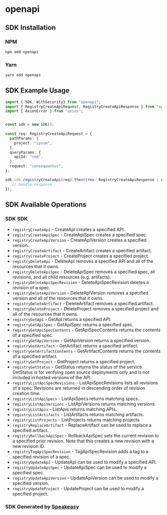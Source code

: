 # openapi

<!-- Start SDK Installation -->
## SDK Installation

### NPM

```bash
npm add openapi
```

### Yarn

```bash
yarn add openapi
```
<!-- End SDK Installation -->

<!-- Start SDK Example Usage -->
## SDK Example Usage

```typescript
import { SDK, WithSecurity} from "openapi";
import { RegistryCreateApiRequest, RegistryCreateApiResponse } from "openapi/src/sdk/models/operations";
import { AxiosError } from "axios";


const sdk = new SDK();
    
const req: RegistryCreateApiRequest = {
  pathParams: {
    project: "ipsum",
  },
  queryParams: {
    apiId: "rem",
  },
  request: "consequuntur",
};

sdk.sdk.registryCreateApi(req).then((res: RegistryCreateApiResponse | AxiosError) => {
   // handle response
});
```
<!-- End SDK Example Usage -->

<!-- Start SDK Available Operations -->
## SDK Available Operations

### SDK SDK

* `registryCreateApi` - CreateApi creates a specified API.
* `registryCreateApiSpec` - CreateApiSpec creates a specified spec.
* `registryCreateApiVersion` - CreateApiVersion creates a specified version.
* `registryCreateArtifact` - CreateArtifact creates a specified artifact.
* `registryCreateProject` - CreateProject creates a specified project.
* `registryDeleteApi` - DeleteApi removes a specified API and all of the resources that it owns.
* `registryDeleteApiSpec` - DeleteApiSpec removes a specified spec, all revisions, and all child resources (e.g. artifacts).
* `registryDeleteApiSpecRevision` - DeleteApiSpecRevision deletes a revision of a spec.
* `registryDeleteApiVersion` - DeleteApiVersion removes a specified version and all of the resources that it owns.
* `registryDeleteArtifact` - DeleteArtifact removes a specified artifact.
* `registryDeleteProject` - DeleteProject removes a specified project and all of the resources that it owns.
* `registryGetApi` - GetApi returns a specified API.
* `registryGetApiSpec` - GetApiSpec returns a specified spec.
* `registryGetApiSpecContents` - GetApiSpecContents returns the contents of a specified spec.
* `registryGetApiVersion` - GetApiVersion returns a specified version.
* `registryGetArtifact` - GetArtifact returns a specified artifact.
* `registryGetArtifactContents` - GetArtifactContents returns the contents of a specified artifact.
* `registryGetProject` - GetProject returns a specified project.
* `registryGetStatus` - GetStatus returns the status of the service. GetStatus is for verifying open source deployments only and is not included in hosted versions of the API.
* `registryListApiSpecRevisions` - ListApiSpecRevisions lists all revisions of a spec. Revisions are returned in descending order of revision creation time.
* `registryListApiSpecs` - ListApiSpecs returns matching specs.
* `registryListApiVersions` - ListApiVersions returns matching versions.
* `registryListApis` - ListApis returns matching APIs.
* `registryListArtifacts` - ListArtifacts returns matching artifacts.
* `registryListProjects` - ListProjects returns matching projects.
* `registryReplaceArtifact` - ReplaceArtifact can be used to replace a specified artifact.
* `registryRollbackApiSpec` - RollbackApiSpec sets the current revision to a specified prior revision. Note that this creates a new revision with a new revision ID.
* `registryTagApiSpecRevision` - TagApiSpecRevision adds a tag to a specified revision of a spec.
* `registryUpdateApi` - UpdateApi can be used to modify a specified API.
* `registryUpdateApiSpec` - UpdateApiSpec can be used to modify a specified spec.
* `registryUpdateApiVersion` - UpdateApiVersion can be used to modify a specified version.
* `registryUpdateProject` - UpdateProject can be used to modify a specified project.

<!-- End SDK Available Operations -->

### SDK Generated by [Speakeasy](https://docs.speakeasyapi.dev/docs/using-speakeasy/client-sdks)
